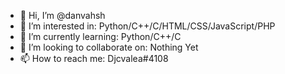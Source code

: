 - 👋 Hi, I’m @danvahsh
- 👀 I’m interested in: Python/C++/C/HTML/CSS/JavaScript/PHP
- 🌱 I’m currently learning: Python/C++/C
- 💞️ I’m looking to collaborate on: Nothing Yet
- 📫 How to reach me: Djcvalea\#4108

<!---
danvahsh/danvahsh is a ✨ special ✨ repository because its `README.md` (this file) appears on your GitHub profile.
You can click the Preview link to take a look at your changes.
--->
